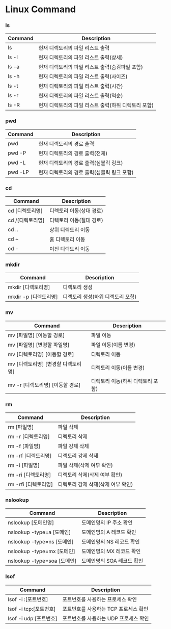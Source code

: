 # Linux Command

### ls

| Command | Description                    |
|---------|--------------------------------|
| ls      | 현재 디렉토리의 파일 리스트 출력             |
| ls -l   | 현재 디렉토리의 파일 리스트 출력(상세)         |
| ls -a   | 현재 디렉토리의 파일 리스트 출력(숨김파일 포함)    |
| ls -h   | 현재 디렉토리의 파일 리스트 출력(사이즈)        |
| ls -t   | 현재 디렉토리의 파일 리스트 출력(시간)         |
| ls -r   | 현재 디렉토리의 파일 리스트 출력(역순)         |
| ls -R   | 현재 디렉토리의 파일 리스트 출력(하위 디렉토리 포함) |

### pwd

| Command | Description               |
|---------|---------------------------|
| pwd     | 현재 디렉토리의 경로 출력            |
| pwd -P  | 현재 디렉토리의 경로 출력(전체)        |
| pwd -L  | 현재 디렉토리의 경로 출력(심볼릭 링크)    |
| pwd -LP | 현재 디렉토리의 경로 출력(심볼릭 링크 포함) |

### cd

| Command     | Description    |
|-------------|----------------|
| cd [디렉토리명]  | 디렉토리 이동(상대 경로) |
| cd /[디렉토리명] | 디렉토리 이동(절대 경로) |
| cd ..       | 상위 디렉토리 이동     |
| cd ~        | 홈 디렉토리 이동      |
| cd -        | 이전 디렉토리 이동     |

### mkdir

| Command          | Description         |
|------------------|---------------------|
| mkdir [디렉토리명]    | 디렉토리 생성             |
| mkdir -p [디렉토리명] | 디렉토리 생성(하위 디렉토리 포함) |

### mv

| Command                | Description         |
|------------------------|---------------------|
| mv [파일명] [이동할 경로]      | 파일 이동               |
| mv [파일명] [변경할 파일명]     | 파일 이동(이름 변경)        |
| mv [디렉토리명] [이동할 경로]    | 디렉토리 이동             |
| mv [디렉토리명] [변경할 디렉토리명] | 디렉토리 이동(이름 변경)      |
| mv -r [디렉토리명] [이동할 경로] | 디렉토리 이동(하위 디렉토리 포함) |

### rm

| Command         | Description          |
|-----------------|----------------------|
| rm [파일명]        | 파일 삭제                |
| rm -r [디렉토리명]   | 디렉토리 삭제              |
| rm -f [파일명]     | 파일 강제 삭제             |
| rm -rf [디렉토리명]  | 디렉토리 강제 삭제           |
| rm -i [파일명]     | 파일 삭제(삭제 여부 확인)      |
| rm -ri [디렉토리명]  | 디렉토리 삭제(삭제 여부 확인)    |
| rm -rfi [디렉토리명] | 디렉토리 강제 삭제(삭제 여부 확인) |

### nslookup

| Command                  | Description      |
|--------------------------|------------------|
| nslookup [도메인명]          | 도메인명의 IP 주소 확인   |
| nslookup -type=a [도메인]   | 도메인명의 A 레코드 확인   |
| nslookup -type=ns [도메인]  | 도메인명의 NS 레코드 확인  |
| nslookup -type=mx [도메인]  | 도메인명의 MX 레코드 확인  |
| nslookup -type=soa [도메인] | 도메인명의 SOA 레코드 확인 |

### lsof

| Command            | Description            |
|--------------------|------------------------|
| lsof -i :[포트번호]    | 포트번호를 사용하는 프로세스 확인     |
| lsof -i tcp:[포트번호] | 포트번호를 사용하는 TCP 프로세스 확인 |
| lsof -i udp:[포트번호] | 포트번호를 사용하는 UDP 프로세스 확인 |
